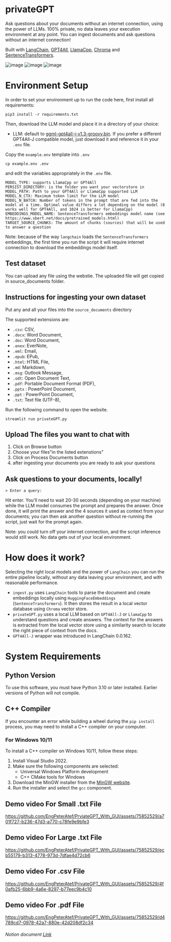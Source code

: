 # privateGPT

Ask questions about your documents without an internet connection, using the power of LLMs. 100% private, no data leaves your execution environment at any point. You can ingest documents and ask questions without an internet connection!

Built with [LangChain](https://github.com/hwchase17/langchain), [GPT4All](https://github.com/nomic-ai/gpt4all), [LlamaCpp](https://github.com/ggerganov/llama.cpp), [Chroma](https://www.trychroma.com/) and [SentenceTransformers](https://www.sbert.net/).

![image](https://github.com/EngPeterAtef/PrivateGPT_With_GUI/assets/75852529/42b0a34d-bbca-495a-b06c-bfd6f21ec751)
![image](https://github.com/EngPeterAtef/PrivateGPT_With_GUI/assets/75852529/dc3df8b1-05dc-4fca-a8a5-66dbf2954229)
![image](https://github.com/EngPeterAtef/PrivateGPT_With_GUI/assets/75852529/a431e7a0-ba3c-4aee-87fc-67caa3968bac)


# Environment Setup

In order to set your environment up to run the code here, first install all requirements:

```shell
pip3 install -r requirements.txt
```

Then, download the LLM model and place it in a directory of your choice:

- LLM: default to [ggml-gpt4all-j-v1.3-groovy.bin](https://gpt4all.io/models/ggml-gpt4all-j-v1.3-groovy.bin). If you prefer a different GPT4All-J compatible model, just download it and reference it in your `.env` file.

Copy the `example.env` template into `.env`

```shell
cp example.env .env
```

and edit the variables appropriately in the `.env` file.

```
MODEL_TYPE: supports LlamaCpp or GPT4All
PERSIST_DIRECTORY: is the folder you want your vectorstore in
MODEL_PATH: Path to your GPT4All or LlamaCpp supported LLM
MODEL_N_CTX: Maximum token limit for the LLM model
MODEL_N_BATCH: Number of tokens in the prompt that are fed into the model at a time. Optimal value differs a lot depending on the model (8 works well for GPT4All, and 1024 is better for LlamaCpp)
EMBEDDINGS_MODEL_NAME: SentenceTransformers embeddings model name (see https://www.sbert.net/docs/pretrained_models.html)
TARGET_SOURCE_CHUNKS: The amount of chunks (sources) that will be used to answer a question
```

Note: because of the way `langchain` loads the `SentenceTransformers` embeddings, the first time you run the script it will require internet connection to download the embeddings model itself.

## Test dataset

You can upload any file using the webstie. The uploaded file will get copied in source_documents folder.

## Instructions for ingesting your own dataset

Put any and all your files into the `source_documents` directory

The supported extensions are:

- `.csv`: CSV,
- `.docx`: Word Document,
- `.doc`: Word Document,
- `.enex`: EverNote,
- `.eml`: Email,
- `.epub`: EPub,
- `.html`: HTML File,
- `.md`: Markdown,
- `.msg`: Outlook Message,
- `.odt`: Open Document Text,
- `.pdf`: Portable Document Format (PDF),
- `.pptx` : PowerPoint Document,
- `.ppt` : PowerPoint Document,
- `.txt`: Text file (UTF-8),

Run the following command to open the website.

```shell
streamlit run privateGPT.py
```

## Upload The files you want to chat with

1. Click on Browse button
2. Choose your files"in the listed extenstions"
3. Click on Process Documents button
4. after ingesting your documents you are ready to ask your questions

## Ask questions to your documents, locally!

```plaintext
> Enter a query:
```

Hit enter. You'll need to wait 20-30 seconds (depending on your machine) while the LLM model consumes the prompt and prepares the answer. Once done, it will print the answer and the 4 sources it used as context from your documents; you can then ask another question without re-running the script, just wait for the prompt again.

Note: you could turn off your internet connection, and the script inference would still work. No data gets out of your local environment.

# How does it work?

Selecting the right local models and the power of `LangChain` you can run the entire pipeline locally, without any data leaving your environment, and with reasonable performance.

- `ingest.py` uses `LangChain` tools to parse the document and create embeddings locally using `HuggingFaceEmbeddings` (`SentenceTransformers`). It then stores the result in a local vector database using `Chroma` vector store.
- `privateGPT.py` uses a local LLM based on `GPT4All-J` or `LlamaCpp` to understand questions and create answers. The context for the answers is extracted from the local vector store using a similarity search to locate the right piece of context from the docs.
- `GPT4All-J` wrapper was introduced in LangChain 0.0.162.

# System Requirements

## Python Version

To use this software, you must have Python 3.10 or later installed. Earlier versions of Python will not compile.

## C++ Compiler

If you encounter an error while building a wheel during the `pip install` process, you may need to install a C++ compiler on your computer.

### For Windows 10/11

To install a C++ compiler on Windows 10/11, follow these steps:

1. Install Visual Studio 2022.
2. Make sure the following components are selected:
   * Universal Windows Platform development
   * C++ CMake tools for Windows
3. Download the MinGW installer from the [MinGW website](https://sourceforge.net/projects/mingw/).
4. Run the installer and select the `gcc` component.

## Demo video For Small .txt File

https://github.com/EngPeterAtef/PrviateGPT_With_GUI/assets/75852529/a701f727-b236-47d3-a770-c78fe9e9bfe3

## Demo video For Large .txt File

https://github.com/EngPeterAtef/PrivateGPT_With_GUI/assets/75852529/ecb55179-b313-4778-973d-7dfae4d72cb6

## Demo video For .csv File

https://github.com/EngPeterAtef/PrivateGPT_With_GUI/assets/75852529/4f0afb25-6bb9-4a6e-8297-b77eec9b4c10

## Demo video For .pdf File

https://github.com/EngPeterAtef/PrivateGPT_With_GUI/assets/75852529/d4789cd7-0978-42a7-880e-42d208df2c34

###### Notion document [Link](https://mmsrashid.notion.site/Data-Science-Technical-Test-PrviateGPT-Clone-7146933e552f41549c819c58a85249d8)
